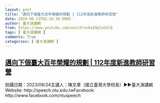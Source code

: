 ```yaml
---
layout: post
title: "邁向下個臺大百年榮耀的規劃 | 112年度新進教師研習營"
date: 2024-06-13T02:16:10.000Z
author: 臺大演講網
from: https://www.youtube.com/watch?v=6xE9plnGslQ
tags: [ 臺大演講網 ]
comments: True
categories: [ 臺大演講網 ]
---
```

<!--1718244970000-->
[邁向下個臺大百年榮耀的規劃 | 112年度新進教師研習營](https://www.youtube.com/watch?v=6xE9plnGslQ)
------

<div>
拍攝日期：2023/08/24主講人：陳文章（國立臺灣大學校長）►►臺大演講網Website: http://speech.ntu.edu.twFacebook: http://www.facebook.com/ntuspeech
</div>
